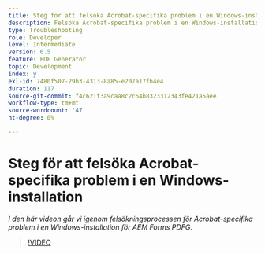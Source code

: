 ```yaml
---
title: Steg för att felsöka Acrobat-specifika problem i en Windows-installation
description: Felsöka Acrobat-specifika problem i en Windows-installation
type: Troubleshooting
role: Developer
level: Intermediate
version: 6.5
feature: PDF Generator
topic: Development
index: y
exl-id: 7480f507-29b3-4313-8a85-e207a17fb4e4
duration: 117
source-git-commit: f4c621f3a9caa8c2c64b8323312343fe421a5aee
workflow-type: tm+mt
source-wordcount: '47'
ht-degree: 0%

---
```


# Steg för att felsöka Acrobat-specifika problem i en Windows-installation

*I den här videon går vi igenom felsökningsprocessen för Acrobat-specifika problem i en Windows-installation för AEM Forms PDFG.*

>[!VIDEO](https://video.tv.adobe.com/v/335480?quality=12&learn=on)
